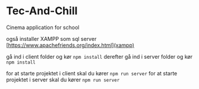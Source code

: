 # Tec-And-Chill
Cinema application for school

også installer XAMPP som sql server
[https://www.apachefriends.org/index.html](xampp)

gå ind i client folder og kør `npm install`
derefter
gå ind i server folder og kør `npm install`

for at starte projektet i client skal du kører `npm run server`
for at starte projektet i server skal du kører `npm run server`

